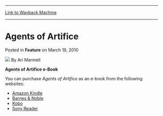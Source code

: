 
---
[Link to Wayback Machine](https://web.archive.org/web/20160316005024/http://magic.wizards.com/en/articles/archive/feature/agents-artifice-2010-03-19)

[_metadata_:author]:- "Ari Marmell"
[_metadata_:description]:- "Agents of Artifice e-BookYou can purchase Agents of Artifice as an e-book from the following websites:"
[_metadata_:generator]:- "Drupal 7 (http://drupal.org)"
[_metadata_:node]:- "638676"
[_metadata_:publish_date]:- "2010-03-19"
[_metadata_:source]:- "div-main-content"
[_metadata_:title]:- "Agents of Artifice"
[_metadata_:wayback_capture_timestamp]:- "2016-03-16 00:50:24"
[_metadata_:wayback_raw_url]:- "https://web.archive.org/web/20160316005024id_/http://magic.wizards.com/en/articles/archive/feature/agents-artifice-2010-03-19"
[_metadata_:wayback_url]:- "http://magic.wizards.com/en/articles/archive/feature/agents-artifice-2010-03-19"
---


Agents of Artifice
==================



 Posted in **Feature**
 on March 19, 2010 






![](https://media.magic.wizards.com/styles/auth_small/public/generic-avatar-150_337.png)
By Ari Marmell











**Agents of Artifice e-Book**

You can purchase *Agents of Artifice* as an e-book from the following websites:




* [Amazon Kindle](http://www.amazon.com/gp/product/B00333FGKK)
* [Barnes & Noble](http://tinyurl.com/y4sqc4k)
* [Kobo](http://www.kobobooks.com/ebook/Agents-Of-Artifice-Planeswalker-Novel/book-s_pD6hcka0u4_iRnDGyiNg/page1.html)
* [Sony Reader](http://ebookstore.sony.com/ebook/ari-marmell/agents-of-artifice/_/R-400000000000000192784)






